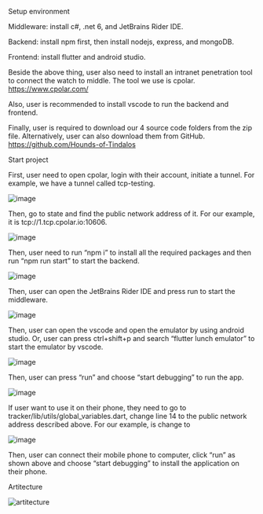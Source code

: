 Setup environment

Middleware: install c#, .net 6, and JetBrains Rider IDE.

Backend: install npm first, then install nodejs, express, and mongoDB.

Frontend: install flutter and android studio.

Beside the above thing, user also need to install an intranet penetration tool to connect the watch to middle. The tool we use is cpolar. https://www.cpolar.com/

Also, user is recommended to install vscode to run the backend and frontend.

Finally, user is required to download our 4 source code folders from the zip file. Alternatively, user can also download them from GitHub. https://github.com/Hounds-of-Tindalos

Start project

First, user need to open cpolar, login with their account, initiate a tunnel. For example, we have a tunnel called tcp-testing.

![image](https://github.com/jyao244/hounds-of-tindalos/assets/68982751/83f49ba6-1964-4485-918c-a8a3454d1e01)
 
Then, go to state and find the public network address of it. For our example, it is tcp://1.tcp.cpolar.io:10606.

![image](https://github.com/jyao244/hounds-of-tindalos/assets/68982751/70ef55ae-39ed-4166-a448-a32b2765e3f8)
 
Then, user need to run “npm i” to install all the required packages and then run “npm run start” to start the backend.

![image](https://github.com/jyao244/hounds-of-tindalos/assets/68982751/188ced2c-c79a-417a-8861-baea64cddeaf)
 
Then, user can open the JetBrains Rider IDE and press run to start the middleware.

![image](https://github.com/jyao244/hounds-of-tindalos/assets/68982751/163bcfaf-00d7-4255-8209-fc8aaf000ca1)
 
Then, user can open the vscode and open the emulator by using android studio.
Or, user can press ctrl+shift+p and search “flutter lunch emulator” to start the emulator by vscode.

![image](https://github.com/jyao244/hounds-of-tindalos/assets/68982751/91a3098f-03ef-4591-bb43-f1a43ad609c4)

Then, user can press “run” and choose “start debugging” to run the app.

![image](https://github.com/jyao244/hounds-of-tindalos/assets/68982751/cb9f861c-6d94-4e39-8f70-3a3622f719bc)

If user want to use it on their phone, they need to go to tracker/lib/utils/global_variables.dart, change line 14 to the public network address described above. For our example, is change to

![image](https://github.com/jyao244/hounds-of-tindalos/assets/68982751/5255bdd9-26da-498b-b8ea-748ed163f602)

Then, user can connect their mobile phone to computer, click “run” as shown above and choose “start debugging” to install the application on their phone.

Artitecture

![artitecture](https://github.com/jyao244/hounds-of-tindalos/assets/68982751/3374799f-34aa-432a-9f29-3f63c553d879)
